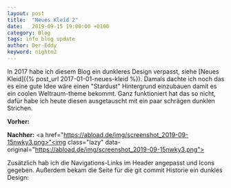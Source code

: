 ```yaml
---
layout: post
title:  "Neues Kleid 2"
date:   2019-09-15 19:00:00 +0100
category: Blog
tags: info blog update
author: Der-Eddy
keyword: nightm2
---
```

In 2017 habe ich diesem Blog ein dunkleres Design verpasst, siehe [Neues Kleid]({% post_url 2017-01-01-neues-kleid %}). Damals dachte ich noch das es eine gute Idee wäre einen "Stardust" Hintergrund einzubauen damit es ein coolen Weltraum-theme bekommt. Ganz funktioniert hat das so nicht, dafür habe ich heute diesen ausgetauscht mit ein paar schrägen dunklen Strichen.

**Vorher:**
<a href="https://abload.de/img/fireshotscreencapturez5xro.png"><img class="lazy" data-original="https://abload.de/img/fireshotscreencapturez5xro.png"></a>

**Nachher:**
<a href="https://abload.de/img/screenshot_2019-09-15nwky3.png>"<img class="lazy" data-original="https://abload.de/img/screenshot_2019-09-15nwky3.png"></a>

Zusätzlich hab ich die Navigations-Links im Header angepasst und Icons gegeben. Außerdem bekam die Seite für die git commit Historie ein dunkles Design:

<a href="https://abload.de/img/screenshot_2019-09-15spk5d.png"><img class="lazy" data-original="https://abload.de/img/screenshot_2019-09-15spk5d.png"></a>
